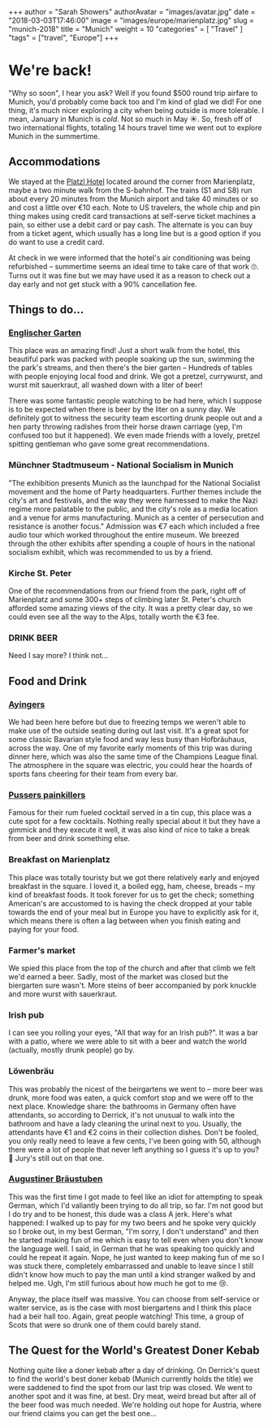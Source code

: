 +++
author = "Sarah Showers"
authorAvatar = "images/avatar.jpg"
date = "2018-03-03T17:46:00"
image = "images/europe/marienplatz.jpg"
slug = "munich-2018"
title = "Munich"
weight = 10
"categories" = [
  "Travel"
]
"tags" = ["travel", "Europe"]
+++

# We're back!

"Why so soon", I hear you ask? Well if you found $500 round trip airfare to Munich, you'd probably come back too and I'm kind of glad we did! For one thing, it's much nicer exploring a city when being outside is more tolerable. I mean, January in Munich is _cold_. Not so much in May ☀️. So, fresh off of two international flights, totaling 14 hours travel time we went out to explore Munich in the summertime.

## Accommodations
We stayed at the [Platzl Hotel](https://www.platzl.de/en/) located around the corner from Marienplatz, maybe a two minute walk from the S-bahnhof. The trains (S1 and S8) run about every 20 minutes from the Munich airport and take 40 minutes or so and cost a little over €10 each. Note to US travelers, the whole chip and pin thing makes using credit card transactions at self-serve ticket machines a pain, so either use a debit card or pay cash. The alternate is you can buy from a ticket agent, which usually has a long line but is a good option if you do want to use a credit card.

At check in we were informed that the hotel's air conditioning was being refurbished – summertime seems an ideal time to take care of that work 🙄. Turns out it was fine but we may have used it as a reason to check out a day early and not get stuck with a 90% cancellation fee.

## Things to do...
### [Englischer Garten](https://en.wikipedia.org/wiki/Englischer_Garten)
This place was an amazing find! Just a short walk from the hotel, this beautiful park was packed with people soaking up the sun, swimming the the park's streams, and then there's the bier garten – Hundreds of tables with people enjoying local food and drink. We got a pretzel, currywurst, and wurst mit sauerkraut, all washed down with a liter of beer! 

There was some fantastic people watching to be had here, which I suppose is to be expected when there is beer by the liter on a sunny day. We definitely got to witness the security team escorting drunk people out and a hen party throwing radishes from their horse drawn carriage (yep, I'm confused too but it happened). We even made friends with a lovely, pretzel spitting gentleman who gave some great recommendations.

### Münchner Stadtmuseum - National Socialism in Munich
"The exhibition presents Munich as the launchpad for the National Socialist movement and the home of Party headquarters. Further themes include the city's art and festivals, and the way they were harnessed to make the Nazi regime more palatable to the public, and the city's role as a media location and a venue for arms manufacturing. Munich as a center of persecution and resistance is another focus." Admission was €7 each which included a free audio tour which worked throughout the entire museum. We breezed through the other exhibits after spending a couple of hours in the national socialism exhibit, which was recommended to us by a friend.

### Kirche St. Peter
One of the recommendations from our friend from the park, right off of Marienplatz and some 300+ steps of climbing later St. Peter's church afforded some amazing views of the city. It was a pretty clear day, so we could even see all the way to the Alps, totally worth the €3 fee.

### DRINK BEER
Need I say more? I think not...

## Food and Drink
### [Ayingers](https://www.ayingers.de/en/)
We had been here before but due to freezing temps we weren't able to make use of the outside seating during out last visit. It's a great spot for some classic Bavarian style food and way less busy than Hofbräuhaus, across the way. One of my favorite early moments of this trip was during dinner here, which was also the same time of the Champions League final. The atmosphere in the square was electric, you could hear the hoards of sports fans cheering for their team from every bar.

### [Pussers painkillers](http://www.pussersbar.de/en/pussers-bar.html)
Famous for their rum fueled cocktail served in a tin cup, this place was a cute spot for a few cocktails. Nothing really special about it but they have a gimmick and they execute it well, it was also kind of nice to take a break from beer and drink something else.

### Breakfast on Marienplatz
This place was totally touristy but we got there relatively early and enjoyed breakfast in the square. I loved it, a boiled egg, ham, cheese, breads – my kind of breakfast foods. It took forever for us to get the check; something American's are accustomed to is having the check dropped at your table towards the end of your meal but in Europe you have to explicitly ask for it, which means there is often a lag between when you finish eating and paying for your food. 

### Farmer's market
We spied this place from the top of the church and after that climb we felt we'd earned a beer. Sadly, most of the market was closed but the biergarten sure wasn't. More steins of beer accompanied by pork knuckle and more wurst with sauerkraut.

### Irish pub
I can see you rolling your eyes, "All that way for an Irish pub?". It was a bar with a patio, where we were able to sit with a beer and watch the world (actually, mostly drunk people) go by. 

### Löwenbräu
This was probably the nicest of the beirgartens we went to – more beer was drunk, more food was eaten, a quick comfort stop and we were off to the next place. Knowledge share: the bathrooms in Germany often have attendants, so according to Derrick, it's not unusual to walk into the bathroom and have a lady cleaning the urinal next to you. Usually, the attendants have €1 and €2 coins in their collection dishes. Don't be fooled, you only really need to leave a few cents, I've been going with 50, although there were a lot of people that never left anything so I guess it's up to you? 🤷‍ Jury's still out on that one.

### [Augustiner Bräustuben](http://www.braeustuben.de/)
This was the first time I got made to feel like an idiot for attempting to speak German, which I'd valiantly been trying to do all trip, so far. I'm not good but I do try and to be honest, this dude was a class A jerk. Here's what happened: I walked up to pay for my two beers and he spoke very quickly so I broke out, in my best German, "I'm sorry, I don't understand" and then he started making fun of me which is easy to tell even when you don't know the language well. I said, in German that he was speaking too quickly and could he repeat it again. Nope, he just wanted to keep making fun of me so I was stuck there, completely embarrassed and unable to leave since I still didn't know how much to pay the man until a kind stranger walked by and helped me. Ugh, I'm still furious about how much he got to me 😢.

Anyway, the place itself was massive. You can choose from self-service or waiter service, as is the case with most biergartens and I think this place had a beir hall too. Again, great people watching! This time, a group of Scots that were so drunk one of them could barely stand.

## The Quest for the World's Greatest Doner Kebab
Nothing quite like a doner kebab after a day of drinking. On Derrick's quest to find the world's best doner kebab (Munich currently holds the title) we were saddened to find the spot from our last trip was closed. We went to another spot and it was fine, at best. Dry meat, weird bread but after all of the beer food was much needed. We're holding out hope for Austria, where our friend claims you can get the best one... 